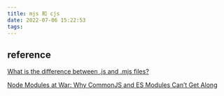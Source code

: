 ```yaml
---
title: mjs 和 cjs
date: 2022-07-06 15:22:53
tags:
---
```


## reference

[What is the difference between .js and .mjs files?](https://stackoverflow.com/questions/57492546/what-is-the-difference-between-js-and-mjs-files)

[Node Modules at War: Why CommonJS and ES Modules Can’t Get Along](https://redfin.engineering/node-modules-at-war-why-commonjs-and-es-modules-cant-get-along-9617135eeca1)
